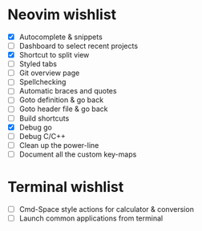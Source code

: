 # Neovim wishlist

- [x] Autocomplete & snippets
- [ ] Dashboard to select recent projects
- [x] Shortcut to split view
- [ ] Styled tabs
- [ ] Git overview page
- [ ] Spellchecking
- [ ] Automatic braces and quotes
- [ ] Goto definition & go back
- [ ] Goto header file & go back
- [ ] Build shortcuts
- [x] Debug go
- [ ] Debug C/C++
- [ ] Clean up the power-line
- [ ] Document all the custom key-maps

# Terminal wishlist

- [ ] Cmd-Space style actions for calculator & conversion
- [ ] Launch common applications from terminal
